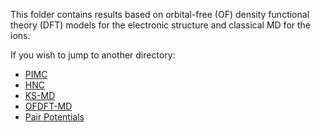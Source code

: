 This folder contains results based on orbital-free (OF) density functional theory (DFT) models for the electronic structure and classical MD for the ions. 


If you wish to jump to another directory:
* [PIMC](../PIMC/)
* [HNC](../HNC)
* [KS-MD](../KS-MD/)
* [OFDFT-MD](../OFDFT-MD/)
* [Pair Potentials](../Pair-Potentials/)

